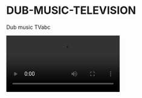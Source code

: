 # DUB-MUSIC-TELEVISION
Dub music TVabc


<video controls preload="metadata">
  <source src="https://www.w3schools.com/html/movie.mp4" type="video/mp4">
  <source src="https://www.w3schools.com/html/movie.ogg" type="video/ogg">
 
.


<video controls preload="metadata">
  <source src="https://www.w3schools.com/html/movie.mp4" type="video/mp4">
  <source src="https://www.w3schools.com/html/movie.ogg" type="video/ogg">
  Your browser does not support the video tag.
</video> 
Codekraft Studio ©2017 - info@codekraft.it
